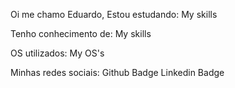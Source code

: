 Oi me chamo Eduardo,
Estou estudando:
My skills

Tenho conhecimento de:
My skills

OS utilizados:
My OS's

Minhas redes sociais:
Github Badge Linkedin Badge
